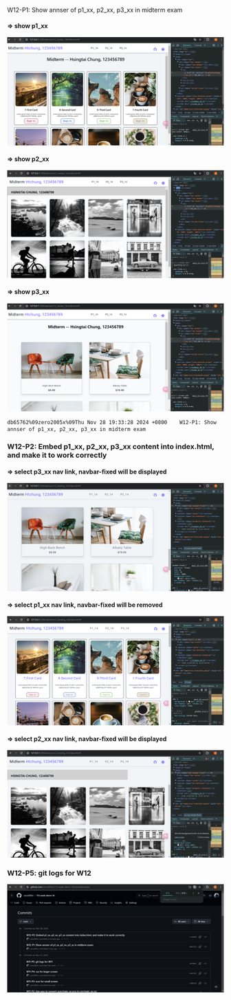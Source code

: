 W12-P1: Show annser of p1_xx, p2_xx, p3_xx in midterm exam
 
#### => show p1_xx
 
![](w12-p1-1.png)
 
#### => show p2_xx
 
![](w12-p1-2.png)
 
#### => show p3_xx
 
![](w12-p1-3.png)
 
```
db65762%09zero2005x%09Thu Nov 28 19:33:28 2024 +0800    W12-P1: Show annser of p1_xx, p2_xx, p3_xx in midterm exam
```

### W12-P2: Embed p1_xx, p2_xx, p3_xx content into index.html, and make it to work correctly
 
#### => select p3_xx nav link, navbar-fixed will be displayed
 
![](w12-p2-1.png)
 
#### => select p1_xx nav link, navbar-fixed will be removed
 
![](w12-p2-2.png)
 
#### => select p2_xx nav link, navbar-fixed will be displayed
 
![](w12-p2-3.png)
 

### W12-P5: git logs for W12

![](w12-logs.png)